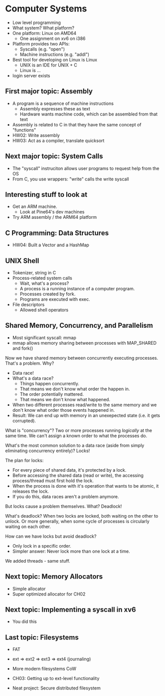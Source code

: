 
# Computer Systems

 - Low level programming
 - What system? What platform?
 - One platform: Linux on AMD64
   - One assignment on xv6 on i386
 - Platform provides two APIs:
   - Syscalls (e.g. "open")
   - Machine instructions (e.g. "addl")
 - Best tool for developing on Linux is Linux
   - UNIX is an IDE for UNIX + C
   - Linux is ...
 - login server exists

## First major topic: Assembly

 - A program is a sequence of machine instructions
   - Assembly expresses these as text
   - Hardware wants machine code, which can be assembled from that text
 - Assembly is related to C in that they have the same concept of "functions"
 - HW02: Write assembly
 - HW03: Act as a compiler, translate quicksort

## Next major topic: System Calls 

 - The "syscall" instruciton allows user programs to request help from the OS
 - From C, you use wrappers: "write" calls the write syscall

## Interesting stuff to look at

 - Get an ARM machine.
   - Look at Pine64's dev machines
 - Try ARM assembly / the ARM64 platform

## C Programming: Data Structures

 - HW04: Built a Vector and a HashMap

## UNIX Shell

 - Tokenizer, string in C
 - Process-related system calls
   - Wait, what's a process?
   - A process is a running instance of a computer program.
   - Processes created by fork.
   - Programs are executed with exec.
 - File descriptors
   - Allowed shell operators

## Shared Memory, Concurrency, and Parallelism

 - Most significant syscall: mmap
 - mmap allows memory sharing between processes with MAP\_SHARED and fork()

Now we have shared memory between concurrently executing processes. That's a
problem. Why?

 - Data race!
 - What's a data race? 
   - Things happen concurrently.
   - That means we don't know what order the happen in.
   - The order potentially mattered.
   - That means we don't know what happened.
 - When two different processes read/write to the same memory and we don't know what
   order those events happened in.
 - Result: We can end up with memory in an unexepected state (i.e. it gets corrupted).

What is "concurrency"? Two or more processes running *logically* at the same
time. We can't assign a known order to what the processes do.

What's the most common solution to a data race (aside from simply eliminating
concurrency entirely)? Locks!

The plan for locks:

 - For every piece of shared data, it's protected by a lock.
 - Before accessing the shared data (read or write), the accessing
   process/thread must first hold the lock.
 - When the process is done with it's operation that wants to be atomic,
   it releases the lock.
 - If you do this, data races aren't a problem anymore.

But locks cause a problem themselves. What? Deadlock!

What's deadlock? When two locks are locked, both waiting on the other to
unlock. Or more generally, when some cycle of processes is circularly waiting
on each other.

How can we have locks but avoid deadlock?

 - Only lock in a specific order.
 - Simpler answer: Never lock more than one lock at a time.

We added threads - same stuff.

## Next topic: Memory Allocators

 - Simple allocator
 - Super optimized allocator for CH02

## Next topic: Implementing a syscall in xv6

 - You did this

## Last topic: Filesystems

 - FAT
 - ext => ext2 => ext3 => ext4 (journaling)
 - More modern filesystems CoW
 - CH03: Getting up to ext-level functionality

 - Neat project: Secure distributed filesystem







